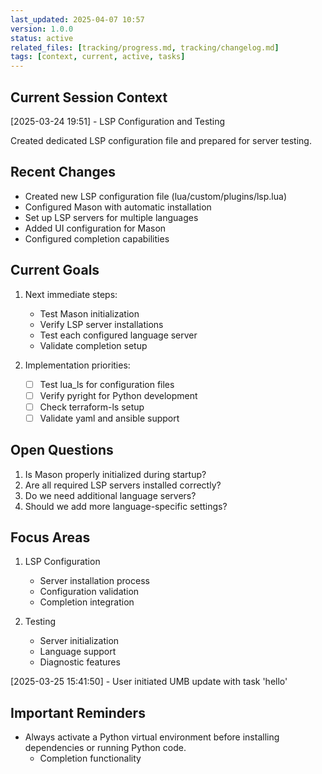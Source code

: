 ```yaml
---
last_updated: 2025-04-07 10:57
version: 1.0.0
status: active
related_files: [tracking/progress.md, tracking/changelog.md]
tags: [context, current, active, tasks]
---
```


## Current Session Context
[2025-03-24 19:51] - LSP Configuration and Testing

Created dedicated LSP configuration file and prepared for server testing.

## Recent Changes
- Created new LSP configuration file (lua/custom/plugins/lsp.lua)
- Configured Mason with automatic installation
- Set up LSP servers for multiple languages
- Added UI configuration for Mason
- Configured completion capabilities

## Current Goals
1. Next immediate steps:
   - Test Mason initialization
   - Verify LSP server installations
   - Test each configured language server
   - Validate completion setup

2. Implementation priorities:
   - [ ] Test lua_ls for configuration files
   - [ ] Verify pyright for Python development
   - [ ] Check terraform-ls setup
   - [ ] Validate yaml and ansible support

## Open Questions
1. Is Mason properly initialized during startup?
2. Are all required LSP servers installed correctly?
3. Do we need additional language servers?
4. Should we add more language-specific settings?

## Focus Areas
1. LSP Configuration
   - Server installation process
   - Configuration validation
   - Completion integration

2. Testing
   - Server initialization
   - Language support
   - Diagnostic features

[2025-03-25 15:41:50] - User initiated UMB update with task 'hello'

## Important Reminders
* Always activate a Python virtual environment before installing dependencies or running Python code.
   - Completion functionality
